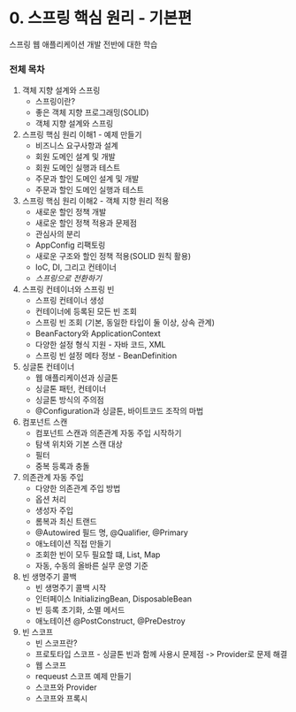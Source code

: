 # 0. 스프링 핵심 원리 - 기본편
스프링 웹 애플리케이션 개발 전반에 대한 학습

### 전체 목차
1. 객체 지향 설계와 스프링
    - 스프링이란?
    - 좋은 객체 지향 프로그래밍(SOLID)
    - 객체 지향 설계와 스프링
2. 스프링 핵심 원리 이해1 - 예제 만들기
    - 비즈니스 요구사항과 설계
    - 회원 도메인 설계 및 개발
    - 회원 도메인 실행과 테스트
    - 주문과 할인 도메인 설계 및 개발
    - 주문과 할인 도메인 실행과 테스트
3. 스프링 핵심 원리 이해2 - 객체 지향 원리 적용
    - 새로운 할인 정책 개발
    - 새로운 할인 정책 적용과 문제점
    - 관심사의 분리
    - AppConfig 리팩토링
    - 새로운 구조와 할인 정책 적용(SOLID 원칙 활용)
    - IoC, DI, 그리고 컨테이너
    - *스프링으로 전환하기*
4. 스프링 컨테이너와 스프링 빈
    - 스프링 컨테이너 생성
    - 컨테이너에 등록된 모든 빈 조회
    - 스프링 빈 조회 (기본, 동일한 타입이 둘 이상, 상속 관계)
    - BeanFactory와 ApplicationContext
    - 다양한 설정 형식 지원 - 자바 코드, XML
    - 스프링 빈 설정 메타 정보 - BeanDefinition
5. 싱글톤 컨테이너
    - 웹 애플리케이션과 싱글톤
    - 싱글톤 패턴, 컨테이너
    - 싱글톤 방식의 주의점
    - @Configuration과 싱글톤, 바이트코드 조작의 마법
6. 컴포넌트 스캔
    - 컴포넌트 스캔과 의존관계 자동 주입 시작하기
    - 탐색 위치와 기본 스캔 대상
    - 필터
    - 중복 등록과 충돌
7. 의존관계 자동 주입
    - 다양한 의존관계 주입 방법
    - 옵션 처리
    - 생성자 주입
    - 롬복과 최신 트랜드
    - @Autowired 필드 명, @Qualifier, @Primary
    - 애노테이션 직접 만들기
    - 조회한 빈이 모두 필요할 떄, List, Map
    - 자동, 수동의 올바른 실무 운영 기준
8. 빈 생명주기 콜백
    - 빈 생명주기 콜백 시작
    - 인터페이스 InitializingBean, DisposableBean
    - 빈 등록 초기화, 소멸 메서드
    - 애노테이션 @PostConstruct, @PreDestroy
9. 빈 스코프
    - 빈 스코프란?
    - 프로토타입 스코프 - 싱글톤 빈과 함께 사용시 문제점 -> Provider로 문제 해결
    - 웹 스코프
    - requeust 스코프 예제 만들기
    - 스코프와 Provider
    - 스코프와 프록시
